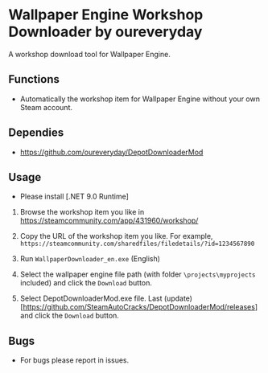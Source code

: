 # Wallpaper Engine Workshop Downloader by oureveryday

A workshop download tool for Wallpaper Engine.

## Functions  

* Automatically the workshop item for Wallpaper Engine without your own Steam account.

## Dependies  

* <https://github.com/oureveryday/DepotDownloaderMod>

## Usage  

 * Please install [.NET 9.0 Runtime]

 1. Browse the workshop item you like in <https://steamcommunity.com/app/431960/workshop/>

 2. Copy the URL of the workshop item you like. For example, `https://steamcommunity.com/sharedfiles/filedetails/?id=1234567890`

 3. Run `WallpaperDownloader_en.exe` (English)

 4. Select the wallpaper engine file path (with folder `\projects\myprojects` included) and click the `Download` button.

  4. Select DepotDownloaderMod.exe file. Last (update)[https://github.com/SteamAutoCracks/DepotDownloaderMod/releases] and click the `Download` button.

## Bugs  

* For bugs please report in issues.

